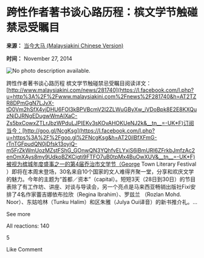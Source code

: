# 跨性作者著书谈心路历程：槟文学节触碰禁忌受瞩目

**来源：** [当今大马 (Malaysiakini Chinese Version)](https://www.facebook.com/mkinicn?__tn__=-UC*F)

**时间：** November 27, 2014

![No photo description available.](https://scontent-sjc3-1.xx.fbcdn.net/v/t39.30808-6/468299133_10161702574240465_3704080399349743728_n.jpg?_nc_cat=109&ccb=1-7&_nc_sid=0b6b33&_nc_ohc=mDOu5OLKY3gQ7kNvgFERt1K&_nc_oc=Adic1RnUNynS9KrvG-gN_5Ux_i-e-Ysd_gOczHH4G2TGoqODbg41y01cXmFGTuKRrCs&_nc_zt=23&_nc_ht=scontent-sjc3-1.xx&_nc_gid=AojNpaUZhXpGpOcE9ba8rQ6&oh=00_AYCzbdGtL7Vgl3we0hDIBhfslkE0FNdAf6FNwteK7OY9XA&oe=67CB7B8E)

跨性作者著书谈心路历程 槟文学节触碰禁忌受瞩目阅读详文：[http://www.malaysiakini.com/news/281740](https://l.facebook.com/l.php?u=http%3A%2F%2Fwww.malaysiakini.com%2Fnews%2F281740&h=AT2TZR8DPmGgN7LJvX-tD0Vm2hSfX4vjDHU6FOl3kBPVBcmV2l2ZLWuGByXw_iVDoBpk8E2E8KXQuzNjDJRNgEDugwWmAIXaC-Zs5bxCowxZTLrJbzWPduLJPIEKv3sKOvAHOKUeNJ2k&__tn__=-UK*F)订阅当今：[http://goo.gl/NcgKsg](https://l.facebook.com/l.php?u=https%3A%2F%2Fgoo.gl%2FNcgKsg&h=AT20iIBfXFmG-rTnTGFpudQN0jDfsk13oyjQ-m5FrZkWmUozMZstFShG_GOnwQN3YQhfvELYxjS6iBmURl6ZFrkbJmfzAc2enOmXAys8my9UdkoBZKCigti9FTFO7uB0tpMx4BuOwXUV&__tn__=-UK*F)被视为槟城年度盛事之一的第4届乔治市文学节（George Town Literary Festival ）即将在本周末登场，30名来自10个国家的文人难得齐聚一堂，分享和欢庆文学的魅力。今年的主题为“首都／资本”（capital）。短短3天（28日到30日）的节目表除了有工作坊、讲座、对谈与导读会，另一个亮点是马来西亚畅销出版社Fixi安排了4名作家蕾吉娜依布拉欣（Regina Ibrahim）、罗兹兰 （Rozlan Mohd. Noor）、东姑哈林（Tunku Halim）和区朱雅（Julya Oui译音）的新书推介礼。…

See more

All reactions:
140

5

Like
Comment
